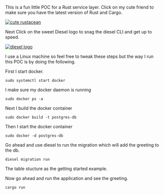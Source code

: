 This is a fun little POC for a Rust service layer. Click on my cute friend to make sure you have the latest version of Rust and Cargo.

[![cute rustacean](https://rustacean.net/assets/corro.svg)](https://www.rust-lang.org/)

Next Click on the sweet Diesel logo to snag the diesel CLI and get up to speed.

[![diesel logo](https://diesel.rs/assets/images/diesel_logo_stacked_black.png)](https://diesel.rs)

I use a Linux machine so feel free to tweak these steps but the way I run this POC is by doing the following.

First I start docker.

`sudo systemctl start docker`

I make sure my docker daemon is running

`sudo docker ps -a`

Next I build the docker container

`sudo docker build -t postgres-db`

Then I start the docker container

`sudo docker -d postgres-db`

Go ahead and use diesel to run the migration which will add the greeting to the db.

`diesel migration run`

The table stucture as the getting started example.

Now go ahead and run the application and see the greeting.

`cargo run`
